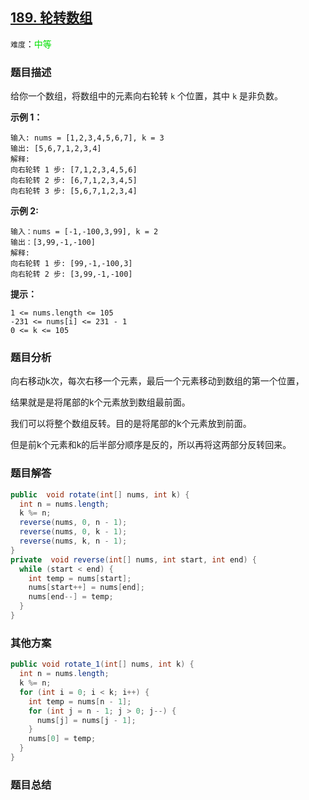 ## [189. 轮转数组](https://leetcode-cn.com/problems/intersection-of-two-arrays-ii/)

`难度`：<font color=gren>中等</font>

### 题目描述

给你一个数组，将数组中的元素向右轮转 `k` 个位置，其中 `k` 是非负数。

**示例 1：**

```
输入: nums = [1,2,3,4,5,6,7], k = 3
输出: [5,6,7,1,2,3,4]
解释:
向右轮转 1 步: [7,1,2,3,4,5,6]
向右轮转 2 步: [6,7,1,2,3,4,5]
向右轮转 3 步: [5,6,7,1,2,3,4]
```

**示例 2:**

```
输入：nums = [-1,-100,3,99], k = 2
输出：[3,99,-1,-100]
解释: 
向右轮转 1 步: [99,-1,-100,3]
向右轮转 2 步: [3,99,-1,-100]

```

**提示：**

```
1 <= nums.length <= 105
-231 <= nums[i] <= 231 - 1
0 <= k <= 105
```



### 题目分析

向右移动k次，每次右移一个元素，最后一个元素移动到数组的第一个位置，

结果就是是将尾部的k个元素放到数组最前面。

我们可以将整个数组反转。目的是将尾部的k个元素放到前面。

但是前k个元素和k的后半部分顺序是反的，所以再将这两部分反转回来。

### 题目解答

```java
public  void rotate(int[] nums, int k) {
  int n = nums.length;
  k %= n;
  reverse(nums, 0, n - 1);
  reverse(nums, 0, k - 1);
  reverse(nums, k, n - 1);
}
private  void reverse(int[] nums, int start, int end) {
  while (start < end) {
    int temp = nums[start];
    nums[start++] = nums[end];
    nums[end--] = temp;
  }
}
```

### 其他方案

```java
public void rotate_1(int[] nums, int k) {
  int n = nums.length;
  k %= n;
  for (int i = 0; i < k; i++) {
    int temp = nums[n - 1];
    for (int j = n - 1; j > 0; j--) {
      nums[j] = nums[j - 1];
    }
    nums[0] = temp;
  }
}
```
### 题目总结